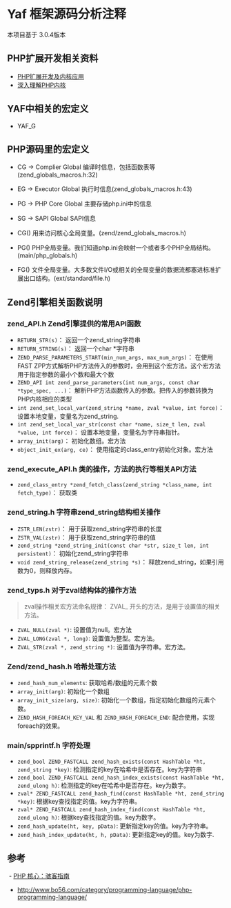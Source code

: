 # Yaf 框架源码分析注释

本项目基于 3.0.4版本

## PHP扩展开发相关资料

- [PHP扩展开发及内核应用](http://www.cunmou.com/phpbook/index.md)
- [深入理解PHP内核](http://www.php-internals.com/)

## YAF中相关的宏定义

 - YAF_G

## PHP源码里的宏定义

 - CG    -> Complier Global      编译时信息，包括函数表等(zend_globals_macros.h:32)
 - EG    -> Executor Global      执行时信息(zend_globals_macros.h:43)
 - PG    -> PHP Core Global      主要存储php.ini中的信息
 - SG    -> SAPI Global          SAPI信息

 - CG() 用来访问核心全局变量。(zend/zend_globals_macros.h)
 - PG() PHP全局变量。我们知道php.ini会映射一个或者多个PHP全局结构。(main/php_globals.h)
 - FG() 文件全局变量。大多数文件I/O或相关的全局变量的数据流都塞进标准扩展出口结构。(ext/standard/file.h)
 
## Zend引擎相关函数说明

### zend_API.h Zend引擎提供的常用API函数

 - `RETURN_STR(s)`： 返回一个zend_string字符串
 - `RETURN_STRING(s)`： 返回一个char *字符串
 - `ZEND_PARSE_PARAMETERS_START(min_num_args, max_num_args)`： 在使用FAST ZPP方式解析PHP方法传入的参数时，会用到这个宏方法。这个宏方法用于指定参数的最小个数和最大个数
 - `ZEND_API int zend_parse_parameters(int num_args, const char *type_spec, ...)`： 解析PHP方法函数传入的参数。把传入的参数转换为PHP内核相应的类型
 - `int zend_set_local_var(zend_string *name, zval *value, int force)`： 设置本地变量，变量名为zend_string.
 - `int zend_set_local_var_str(const char *name, size_t len, zval *value, int force)`： 设置本地变量，变量名为字符串指针。
 - `array_init(arg)`： 初始化数组。宏方法
 - `object_init_ex(arg, ce)`： 使用指定的class_entry初始化对象。宏方法

### zend_execute_API.h 类的操作，方法的执行等相关API方法

 - `zend_class_entry *zend_fetch_class(zend_string *class_name, int fetch_type)`： 获取类

### zend_string.h 字符串zend_string结构相关操作

 - `ZSTR_LEN(zstr)`： 用于获取zend_string字符串的长度
 - `ZSTR_VAL(zstr)`： 用于获取zend_string字符串的值
 - `zend_string *zend_string_init(const char *str, size_t len, int persistent)`： 初始化zend_string字符串
 - `void zend_string_release(zend_string *s)`： 释放zend_string，如果引用数为0，则释放内存。

### zend_typs.h 对于zval结构体的操作方法

> zval操作相关宏方法命名规律：
> ZVAL_ 开头的方法，是用于设置值的相关方法。

 - `ZVAL_NULL(zval *)`: 设置值为null。宏方法
 - `ZVAL_LONG(zval *, long)`: 设置值为整型。宏方法。
 - `ZVAL_STR(zval *, zend_string *)`: 设置值为字符串。宏方法。

### Zend/zend_hash.h 哈希处理方法

 - `zend_hash_num_elements`: 获取哈希/数组的元素个数
 - `array_init(arg)`: 初始化一个数组
 - `array_init_size(arg, size)`: 初始化一个数组，指定初始化数组的元素个数。
 - `ZEND_HASH_FOREACH_KEY_VAL` 和 `ZEND_HASH_FOREACH_END`: 配合使用，实现foreach的效果。

### main/spprintf.h 字符处理

 - `zend_bool ZEND_FASTCALL zend_hash_exists(const HashTable *ht, zend_string *key)`: 检测指定的key在哈希中是否存在。key为字符串
 - `zend_bool ZEND_FASTCALL zend_hash_index_exists(const HashTable *ht, zend_ulong h)`: 检测指定的key在哈希中是否存在。key为数字。
 - `zval* ZEND_FASTCALL zend_hash_find(const HashTable *ht, zend_string *key)`: 根据key查找指定的值。key为字符串。
 - `zval* ZEND_FASTCALL zend_hash_index_find(const HashTable *ht, zend_ulong h)`: 根据key查找指定的值。key为数字。
 - `zend_hash_update(ht, key, pData)`: 更新指定key的值。key为字符串。
 - `zend_hash_index_update(ht, h, pData)`: 更新指定key的值。key为数字.

 
 
 ## 参考
 
  - [PHP 核心：骇客指南 ](http://php.net/manual/zh/internals2.php)
  - http://www.bo56.com/category/programming-language/php-programming-language/
  
